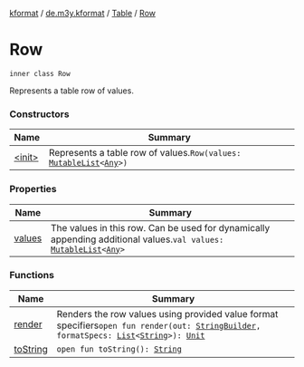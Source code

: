 [kformat](../../../index.md) / [de.m3y.kformat](../../index.md) / [Table](../index.md) / [Row](./index.md)

# Row

`inner class Row`

Represents a table row of values.

### Constructors

| Name | Summary |
|---|---|
| [&lt;init&gt;](-init-.md) | Represents a table row of values.`Row(values: `[`MutableList`](https://kotlinlang.org/api/latest/jvm/stdlib/kotlin.collections/-mutable-list/index.html)`<`[`Any`](https://kotlinlang.org/api/latest/jvm/stdlib/kotlin/-any/index.html)`>)` |

### Properties

| Name | Summary |
|---|---|
| [values](values.md) | The values in this row. Can be used for dynamically appending additional values.`val values: `[`MutableList`](https://kotlinlang.org/api/latest/jvm/stdlib/kotlin.collections/-mutable-list/index.html)`<`[`Any`](https://kotlinlang.org/api/latest/jvm/stdlib/kotlin/-any/index.html)`>` |

### Functions

| Name | Summary |
|---|---|
| [render](render.md) | Renders the row values using provided value format specifiers`open fun render(out: `[`StringBuilder`](https://kotlinlang.org/api/latest/jvm/stdlib/kotlin.text/-string-builder/index.html)`, formatSpecs: `[`List`](https://kotlinlang.org/api/latest/jvm/stdlib/kotlin.collections/-list/index.html)`<`[`String`](https://kotlinlang.org/api/latest/jvm/stdlib/kotlin/-string/index.html)`>): `[`Unit`](https://kotlinlang.org/api/latest/jvm/stdlib/kotlin/-unit/index.html) |
| [toString](to-string.md) | `open fun toString(): `[`String`](https://kotlinlang.org/api/latest/jvm/stdlib/kotlin/-string/index.html) |
